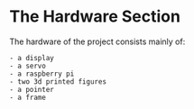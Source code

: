 The Hardware Section
====================

The hardware of the project consists mainly of:

    - a display
    - a servo
    - a raspberry pi
    - two 3d printed figures
    - a pointer
    - a frame


